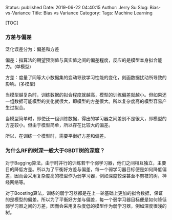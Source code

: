 Status: published
Date: 2019-06-22 04:40:15
Author: Jerry Su
Slug: Bias-vs-Variance
Title: Bias vs Variance
Category: 
Tags: Machine Learning

[TOC]

### 方差与偏差

泛化误差分为：偏差和方差

偏差：指算法的期望预测值与真实值之间的偏差程度，反应的是模型本身拟合能力。(单模型)

方差：度量了同等大小数据集的变动导致学习性能的变化，刻画数据扰动所导致的影响。(多模型)

当模型越复杂时，训练数据的拟合程度就越高，模型的训练偏差就越小。但如果还一组数据可能模型的变化就很大，即模型的方差很大。所以复杂度高的模型容易产生过拟合。

当模型简单时，即使还一组训练数据，得出的学习器之间差别不是很大，即模型的方差较小。但由于模型简单，所以存在比较大的偏差。

所以，在训练一个模型时，需要平衡好方差和偏差。

### 为什么RF的树深一般大于GBDT树的深度？

对于Bagging算法，由于时并行的训练若干个弱学习器，他们之间相互独立，主要目的降低方差。所以为了平衡好方差与偏差，每一个弱学习器目标便是如何降低偏差，因而会采用复杂度高的模型作为弱学习器，例如深度较深甚至不剪枝的树，神经网络等。

对于Boosting算法，训练的弱学习器都是在上一轮基础上更加的拟合数据，保证的是模型的偏差。所以为了平衡好方差与偏差，每一个弱学习器目标便是如何降低弱学习器之间的方差，因而会采用复杂度低的模型作为弱学习器，例如深度很浅的树。
